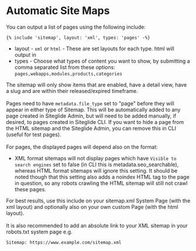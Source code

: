 # Automatic Site Maps

You can output a list of pages using the following include:

```liquid
{% include 'sitemap', layout: 'xml', types: 'pages' -%}
```

* layout - `xml` or `html` - These are set layouts for each type. html will output in
* types - Choose what types of content you want to show, by submitting a comma separated list from these options: `pages,webapps,modules,products,categories`

The sitemap will only show items that are enabled, have a detail view, have a slug and are within their released/expired timeframe.\
\
Pages need to have `metadata.file_type` set to "page" before they will appear in either type of Sitemap. This will be automatically added to any page created in Siteglide Admin, but will need to be added manually, if desired, to pages created in Siteglide CLI. If you want to hide a page from the HTML sitemap and the Siteglide Admin, you can remove this in CLI (useful for test pages). \
\
For pages, the displayed pages will depend also on the format:

* XML format sitemaps will not display pages which have `Visible to search engines` set to false (in CLI this is metadata.seo\_searchable), whereas HTML format sitemaps will ignore this setting. It should be noted though that this setting also adds a noindex HTML tag to the page in question, so any robots crawling the HTML sitemap will still not crawl these pages.

For best results, use this include on your sitemap.xml System Page (with the xml layout) and optionally also on your own custom Page (with the html layout).\
\
It is also recommended to add an absolute link to your XML sitemap in your robots.txt system page e.g.

```
Sitemap: https://www.example.com/sitemap.xml
```
